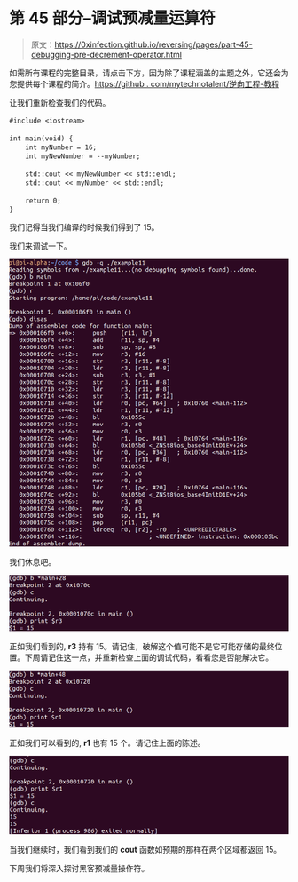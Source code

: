 # 第 45 部分–调试预减量运算符

> 原文：<https://0xinfection.github.io/reversing/pages/part-45-debugging-pre-decrement-operator.html>

如需所有课程的完整目录，请点击下方，因为除了课程涵盖的主题之外，它还会为您提供每个课程的简介。[https://github . com/mytechnotalent/逆向工程-教程](https://github.com/mytechnotalent/Reverse-Engineering-Tutorial)

让我们重新检查我们的代码。

```
#include <iostream>

int main(void) {
    int myNumber = 16;
    int myNewNumber = --myNumber;

    std::cout << myNewNumber << std::endl;
    std::cout << myNumber << std::endl;

    return 0;
}

```

我们记得当我们编译的时候我们得到了 15。

我们来调试一下。

![](img/3af2b890d0d5f820d3715888a75201a7.png)

我们休息吧。

![](img/5037a45d3dcbaaceddca536d4802c899.png)

正如我们看到的, **r3** 持有 15。请记住，破解这个值可能不是它可能存储的最终位置。下周请记住这一点，并重新检查上面的调试代码，看看您是否能解决它。

![](img/7d63346a4ccd11f65d6c51c58c14f061.png)

正如我们可以看到的, **r1** 也有 15 个。请记住上面的陈述。

![](img/3619b01ebaa83187ea3d57c72a06d9ef.png)

当我们继续时，我们看到我们的 **cout** 函数如预期的那样在两个区域都返回 15。

下周我们将深入探讨黑客预减量操作符。